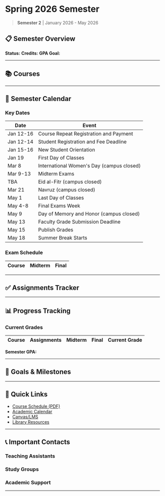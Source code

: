 # Spring 2026 Semester

> **Semester 2** | January 2026 - May 2026

## 📋 Semester Overview

**Status:**
**Credits:**
**GPA Goal:**

---

## 📚 Courses

---

## 📅 Semester Calendar

### Key Dates

| Date      | Event                                     |
|-----------|-------------------------------------------|
| Jan 12-16 | Course Repeat Registration and Payment    |
| Jan 12-14 | Student Registration and Fee Deadline     |
| Jan 15-16 | New Student Orientation                   |
| Jan 19    | First Day of Classes                      |
| Mar 8     | International Women's Day (campus closed) |
| Mar 9-13  | Midterm Exams                             |
| TBA       | Eid al-Fitr (campus closed)               |
| Mar 21    | Navruz (campus closed)                    |
| May 1     | Last Day of Classes                       |
| May 4-8   | Final Exams Week                          |
| May 9     | Day of Memory and Honor (campus closed)   |
| May 13    | Faculty Grade Submission Deadline         |
| May 15    | Publish Grades                            |
| May 18    | Summer Break Starts                       |

### Exam Schedule

| Course | Midterm | Final |
|--------|---------|-------|

---

## ✅ Assignments Tracker

---

## 📊 Progress Tracking

### Current Grades

| Course | Assignments | Midterm | Final | Current Grade |
|--------|-------------|---------|-------|---------------|

**Semester GPA:**

---

## 🎯 Goals & Milestones

---

## 🔗 Quick Links

- [Course Schedule (PDF)](./schedule.pdf)
- [Academic Calendar](https://university.edu/calendar)
- [Canvas/LMS](https://canvas.university.edu)
- [Library Resources](https://library.university.edu)

---

## 📞 Important Contacts

### Teaching Assistants

### Study Groups

### Academic Support

---